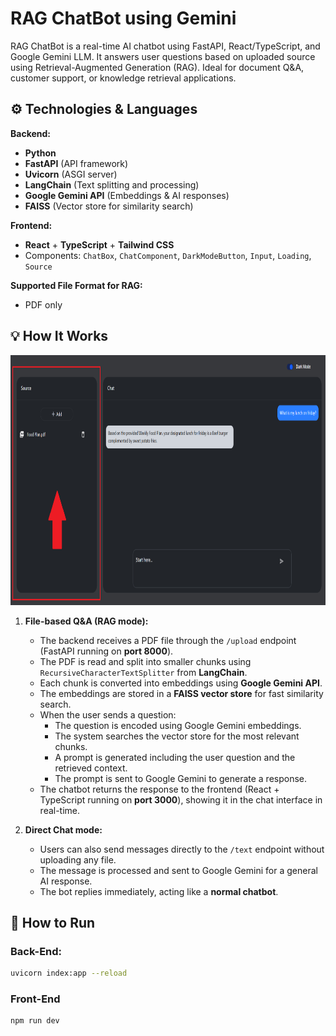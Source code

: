 # RAG ChatBot using Gemini
RAG ChatBot is a real-time AI chatbot using FastAPI, React/TypeScript, and Google Gemini LLM.
It answers user questions based on uploaded source using Retrieval-Augmented Generation (RAG).
Ideal for document Q&A, customer support, or knowledge retrieval applications.


## ⚙️ Technologies & Languages

**Backend:**
- **Python**  
- **FastAPI** (API framework)  
- **Uvicorn** (ASGI server)  
- **LangChain** (Text splitting and processing)  
- **Google Gemini API** (Embeddings & AI responses)  
- **FAISS** (Vector store for similarity search)  

**Frontend:**
- **React** + **TypeScript**  + **Tailwind CSS** 
- Components: `ChatBox`, `ChatComponent`, `DarkModeButton`, `Input`, `Loading`, `Source`  

**Supported File Format for RAG:**  
- PDF only

## 💡 How It Works
<img src="https://raw.githubusercontent.com/yazanhs1029/RAG_ChatBot/main/RAG_Chatbot%20-%20Copy.png" width="700" height="400"/>

1. **File-based Q&A (RAG mode):**
   - The backend receives a PDF file through the `/upload` endpoint (FastAPI running on **port 8000**).
   - The PDF is read and split into smaller chunks using `RecursiveCharacterTextSplitter` from **LangChain**.
   - Each chunk is converted into embeddings using **Google Gemini API**.
   - The embeddings are stored in a **FAISS vector store** for fast similarity search.
   - When the user sends a question:
     - The question is encoded using Google Gemini embeddings.
     - The system searches the vector store for the most relevant chunks.
     - A prompt is generated including the user question and the retrieved context.
     - The prompt is sent to Google Gemini to generate a response.
   - The chatbot returns the response to the frontend (React + TypeScript running on **port 3000**), showing it in the chat interface in real-time.

2. **Direct Chat mode:**
   - Users can also send messages directly to the `/text` endpoint without uploading any file.
   - The message is processed and sent to Google Gemini for a general AI response.
   - The bot replies immediately, acting like a **normal chatbot**.
  
## 🚀 How to Run
### Back-End:
```bash
uvicorn index:app --reload
```

### Front-End
```bash
npm run dev
```

